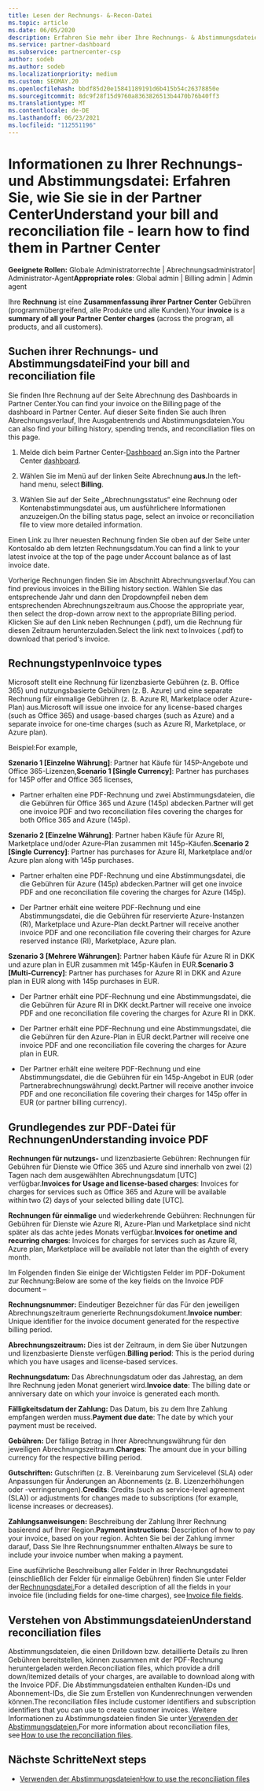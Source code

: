 ```yaml
---
title: Lesen der Rechnungs- &-Recon-Datei
ms.topic: article
ms.date: 06/05/2020
description: Erfahren Sie mehr über Ihre Rechnungs- & Abstimmungsdateien. Auf Ihrer Rechnung Partner Center die Gebühren für das Programm, die Produkte und die Kunden für diesen monatlichen Zeitraum.
ms.service: partner-dashboard
ms.subservice: partnercenter-csp
author: sodeb
ms.author: sodeb
ms.localizationpriority: medium
ms.custom: SEOMAY.20
ms.openlocfilehash: bbdf85d20e15841189191d6b415b54c26378850e
ms.sourcegitcommit: 8dc9f28f15d9760a8363826513b4470b76b40ff3
ms.translationtype: MT
ms.contentlocale: de-DE
ms.lasthandoff: 06/23/2021
ms.locfileid: "112551196"
---
```

# <a name="understand-your-bill-and-reconciliation-file---learn-how-to-find-them-in-partner-center"></a><span data-ttu-id="cdb6b-104">Informationen zu Ihrer Rechnungs- und Abstimmungsdatei: Erfahren Sie, wie Sie sie in der Partner Center</span><span class="sxs-lookup"><span data-stu-id="cdb6b-104">Understand your bill and reconciliation file - learn how to find them in Partner Center</span></span>


<span data-ttu-id="cdb6b-105">**Geeignete Rollen:** Globale Administratorrechte | Abrechnungsadministrator| Administrator-Agent</span><span class="sxs-lookup"><span data-stu-id="cdb6b-105">**Appropriate roles**: Global admin | Billing admin | Admin agent</span></span>


<span data-ttu-id="cdb6b-106">Ihre **Rechnung** ist eine **Zusammenfassung ihrer Partner Center** Gebühren (programmübergreifend, alle Produkte und alle Kunden).</span><span class="sxs-lookup"><span data-stu-id="cdb6b-106">Your **invoice** is a **summary of all your Partner Center charges** (across the program, all products, and all customers).</span></span> 

## <a name="find-your-bill-and-reconciliation-file"></a><span data-ttu-id="cdb6b-107">Suchen ihrer Rechnungs- und Abstimmungsdatei</span><span class="sxs-lookup"><span data-stu-id="cdb6b-107">Find your bill and reconciliation file</span></span> 

<span data-ttu-id="cdb6b-108">Sie finden Ihre Rechnung auf der Seite Abrechnung des Dashboards in Partner Center.</span><span class="sxs-lookup"><span data-stu-id="cdb6b-108">You can find your invoice on the Billing page of the dashboard in Partner Center.</span></span> <span data-ttu-id="cdb6b-109">Auf dieser Seite finden Sie auch Ihren Abrechnungsverlauf, Ihre Ausgabentrends und Abstimmungsdateien.</span><span class="sxs-lookup"><span data-stu-id="cdb6b-109">You can also find your billing history, spending trends, and reconciliation files on this page.</span></span> 

1. <span data-ttu-id="cdb6b-110">Melde dich beim Partner Center-[Dashboard](https://partner.microsoft.com/dashboard/home) an.</span><span class="sxs-lookup"><span data-stu-id="cdb6b-110">Sign into the Partner Center [dashboard](https://partner.microsoft.com/dashboard/home).</span></span> 

2. <span data-ttu-id="cdb6b-111">Wählen Sie im Menü auf der linken Seite Abrechnung **aus.**</span><span class="sxs-lookup"><span data-stu-id="cdb6b-111">In the left-hand menu, select **Billing**.</span></span> 

3. <span data-ttu-id="cdb6b-112">Wählen Sie auf der Seite „Abrechnungsstatus“ eine Rechnung oder Kontenabstimmungsdatei aus, um ausführlichere Informationen anzuzeigen.</span><span class="sxs-lookup"><span data-stu-id="cdb6b-112">On the billing status page, select an invoice or reconciliation file to view more detailed information.</span></span> 

<span data-ttu-id="cdb6b-113">Einen Link zu Ihrer neuesten Rechnung finden Sie oben auf der Seite unter Kontosaldo ab dem letzten Rechnungsdatum.</span><span class="sxs-lookup"><span data-stu-id="cdb6b-113">You can find a link to your latest invoice at the top of the page under Account balance as of last invoice date.</span></span> 

<span data-ttu-id="cdb6b-114">Vorherige Rechnungen finden Sie im Abschnitt Abrechnungsverlauf.</span><span class="sxs-lookup"><span data-stu-id="cdb6b-114">You can find previous invoices in the Billing history section.</span></span> <span data-ttu-id="cdb6b-115">Wählen Sie das entsprechende Jahr und dann den Dropdownpfeil neben dem entsprechenden Abrechnungszeitraum aus.</span><span class="sxs-lookup"><span data-stu-id="cdb6b-115">Choose the appropriate year, then select the drop-down arrow next to the appropriate Billing period.</span></span> <span data-ttu-id="cdb6b-116">Klicken Sie auf den Link neben Rechnungen (.pdf), um die Rechnung für diesen Zeitraum herunterzuladen.</span><span class="sxs-lookup"><span data-stu-id="cdb6b-116">Select the link next to Invoices (.pdf) to download that period's invoice.</span></span> 

## <a name="invoice-types"></a><span data-ttu-id="cdb6b-117">Rechnungstypen</span><span class="sxs-lookup"><span data-stu-id="cdb6b-117">Invoice types</span></span>

<span data-ttu-id="cdb6b-118">Microsoft stellt eine Rechnung für lizenzbasierte Gebühren (z. B. Office 365) und nutzungsbasierte Gebühren (z. B. Azure) und eine separate Rechnung für einmalige Gebühren (z. B. Azure RI, Marketplace oder Azure-Plan) aus.</span><span class="sxs-lookup"><span data-stu-id="cdb6b-118">Microsoft will issue one invoice for any license-based charges (such as Office 365) and usage-based charges (such as Azure) and a separate invoice for one-time charges (such as Azure RI, Marketplace, or Azure plan).</span></span>

<span data-ttu-id="cdb6b-119">Beispiel:</span><span class="sxs-lookup"><span data-stu-id="cdb6b-119">For example,</span></span>  

<span data-ttu-id="cdb6b-120">**Szenario 1 [Einzelne Währung]**: Partner hat Käufe für 145P-Angebote und Office 365-Lizenzen,</span><span class="sxs-lookup"><span data-stu-id="cdb6b-120">**Scenario 1 [Single Currency]**: Partner has purchases for 145P offer and Office 365 licenses,</span></span>  

- <span data-ttu-id="cdb6b-121">Partner erhalten eine PDF-Rechnung und zwei Abstimmungsdateien, die die Gebühren für Office 365 und Azure (145p) abdecken.</span><span class="sxs-lookup"><span data-stu-id="cdb6b-121">Partner will get one invoice PDF and two reconciliation files covering the charges for both Office 365 and Azure (145p).</span></span>  

<span data-ttu-id="cdb6b-122">**Szenario 2 [Einzelne Währung]**: Partner haben Käufe für Azure RI, Marketplace und/oder Azure-Plan zusammen mit 145p-Käufen.</span><span class="sxs-lookup"><span data-stu-id="cdb6b-122">**Scenario 2 [Single Currency]**: Partner has purchases for Azure RI, Marketplace and/or Azure plan along with 145p purchases.</span></span>

- <span data-ttu-id="cdb6b-123">Partner erhalten eine PDF-Rechnung und eine Abstimmungsdatei, die die Gebühren für Azure (145p) abdecken.</span><span class="sxs-lookup"><span data-stu-id="cdb6b-123">Partner will get one invoice PDF and one reconciliation file covering the charges for Azure (145p).</span></span> 

- <span data-ttu-id="cdb6b-124">Der Partner erhält eine weitere PDF-Rechnung und eine Abstimmungsdatei, die die Gebühren für reservierte Azure-Instanzen (RI), Marketplace und Azure-Plan deckt.</span><span class="sxs-lookup"><span data-stu-id="cdb6b-124">Partner will receive another invoice PDF and one reconciliation file covering their charges for Azure reserved instance (RI), Marketplace, Azure plan.</span></span> 

<span data-ttu-id="cdb6b-125">**Szenario 3 [Mehrere Währungen]**: Partner haben Käufe für Azure RI in DKK und azure plan in EUR zusammen mit 145p-Käufen in EUR.</span><span class="sxs-lookup"><span data-stu-id="cdb6b-125">**Scenario 3 [Multi-Currency]**: Partner has purchases for Azure RI in DKK and Azure plan in EUR along with 145p purchases in EUR.</span></span>

- <span data-ttu-id="cdb6b-126">Der Partner erhält eine PDF-Rechnung und eine Abstimmungsdatei, die die Gebühren für Azure RI in DKK deckt.</span><span class="sxs-lookup"><span data-stu-id="cdb6b-126">Partner will receive one invoice PDF and one reconciliation file covering the charges for Azure RI in DKK.</span></span> 

- <span data-ttu-id="cdb6b-127">Der Partner erhält eine PDF-Rechnung und eine Abstimmungsdatei, die die Gebühren für den Azure-Plan in EUR deckt.</span><span class="sxs-lookup"><span data-stu-id="cdb6b-127">Partner will receive one invoice PDF and one reconciliation file covering the charges for Azure plan in EUR.</span></span> 

- <span data-ttu-id="cdb6b-128">Der Partner erhält eine weitere PDF-Rechnung und eine Abstimmungsdatei, die die Gebühren für ein 145p-Angebot in EUR (oder Partnerabrechnungswährung) deckt.</span><span class="sxs-lookup"><span data-stu-id="cdb6b-128">Partner will receive another invoice PDF and one reconciliation file covering their charges for 145p offer in EUR (or partner billing currency).</span></span> 


## <a name="understanding-invoice-pdf"></a><span data-ttu-id="cdb6b-129">Grundlegendes zur PDF-Datei für Rechnungen</span><span class="sxs-lookup"><span data-stu-id="cdb6b-129">Understanding invoice PDF</span></span> 

<span data-ttu-id="cdb6b-130">**Rechnungen für nutzungs-** und lizenzbasierte Gebühren: Rechnungen für Gebühren für Dienste wie Office 365 und Azure sind innerhalb von zwei (2) Tagen nach dem ausgewählten Abrechnungsdatum [UTC] verfügbar.</span><span class="sxs-lookup"><span data-stu-id="cdb6b-130">**Invoices for Usage and license-based charges**: Invoices for charges for services such as Office 365 and Azure will be available within two (2) days of your selected billing date [UTC].</span></span>  

<span data-ttu-id="cdb6b-131">**Rechnungen für einmalige** und wiederkehrende Gebühren: Rechnungen für Gebühren für Dienste wie Azure RI, Azure-Plan und Marketplace sind nicht später als das achte jedes Monats verfügbar.</span><span class="sxs-lookup"><span data-stu-id="cdb6b-131">**Invoices for onetime and recurring charges**: Invoices for charges for services such as Azure RI, Azure plan, Marketplace will be available not later than the eighth of every month.</span></span>  

<span data-ttu-id="cdb6b-132">Im Folgenden finden Sie einige der Wichtigsten Felder im PDF-Dokument zur Rechnung:</span><span class="sxs-lookup"><span data-stu-id="cdb6b-132">Below are some of the key fields on the Invoice PDF document –</span></span>

<span data-ttu-id="cdb6b-133">**Rechnungsnummer:** Eindeutiger Bezeichner für das Für den jeweiligen Abrechnungszeitraum generierte Rechnungsdokument.</span><span class="sxs-lookup"><span data-stu-id="cdb6b-133">**Invoice number**: Unique identifier for the invoice document generated for the respective billing period.</span></span> 

<span data-ttu-id="cdb6b-134">**Abrechnungszeitraum:** Dies ist der Zeitraum, in dem Sie über Nutzungen und lizenzbasierte Dienste verfügen.</span><span class="sxs-lookup"><span data-stu-id="cdb6b-134">**Billing period**: This is the period during which you have usages and license-based services.</span></span> 

<span data-ttu-id="cdb6b-135">**Rechnungsdatum:** Das Abrechnungsdatum oder das Jahrestag, an dem Ihre Rechnung jeden Monat generiert wird.</span><span class="sxs-lookup"><span data-stu-id="cdb6b-135">**Invoice date**: The billing date or anniversary date on which your invoice is generated each month.</span></span> 

<span data-ttu-id="cdb6b-136">**Fälligkeitsdatum der Zahlung:** Das Datum, bis zu dem Ihre Zahlung empfangen werden muss.</span><span class="sxs-lookup"><span data-stu-id="cdb6b-136">**Payment due date**: The date by which your payment must be received.</span></span> 

<span data-ttu-id="cdb6b-137">**Gebühren:** Der fällige Betrag in Ihrer Abrechnungswährung für den jeweiligen Abrechnungszeitraum.</span><span class="sxs-lookup"><span data-stu-id="cdb6b-137">**Charges**: The amount due in your billing currency for the respective billing period.</span></span> 

<span data-ttu-id="cdb6b-138">**Gutschriften:** Gutschriften (z. B. Vereinbarung zum Servicelevel (SLA) oder Anpassungen für Änderungen an Abonnements (z. B. Lizenzerhöhungen oder -verringerungen).</span><span class="sxs-lookup"><span data-stu-id="cdb6b-138">**Credits**: Credits (such as service-level agreement (SLA)) or adjustments for changes made to subscriptions (for example, license increases or decreases).</span></span> 

<span data-ttu-id="cdb6b-139">**Zahlungsanweisungen:** Beschreibung der Zahlung Ihrer Rechnung basierend auf Ihrer Region.</span><span class="sxs-lookup"><span data-stu-id="cdb6b-139">**Payment instructions**: Description of how to pay your invoice, based on your region.</span></span> <span data-ttu-id="cdb6b-140">Achten Sie bei der Zahlung immer darauf, Dass Sie Ihre Rechnungsnummer enthalten.</span><span class="sxs-lookup"><span data-stu-id="cdb6b-140">Always be sure to include your invoice number when making a payment.</span></span> 

<span data-ttu-id="cdb6b-141">Eine ausführliche Beschreibung aller Felder in Ihrer Rechnungsdatei (einschließlich der Felder für einmalige Gebühren) finden Sie unter Felder der [Rechnungsdatei.](invoice-file.md)</span><span class="sxs-lookup"><span data-stu-id="cdb6b-141">For a detailed description of all the fields in your invoice file (including fields for one-time charges), see [Invoice file fields](invoice-file.md).</span></span> 

## <a name="understand-reconciliation-files"></a><span data-ttu-id="cdb6b-142">Verstehen von Abstimmungsdateien</span><span class="sxs-lookup"><span data-stu-id="cdb6b-142">Understand reconciliation files</span></span>

 <span data-ttu-id="cdb6b-143">Abstimmungsdateien, die einen Drilldown bzw. detaillierte Details zu Ihren Gebühren bereitstellen, können zusammen mit der PDF-Rechnung heruntergeladen werden.</span><span class="sxs-lookup"><span data-stu-id="cdb6b-143">Reconciliation files, which provide a drill down/itemized details of your charges, are available to download along with the Invoice PDF.</span></span> <span data-ttu-id="cdb6b-144">Die Abstimmungsdateien enthalten Kunden-IDs und Abonnement-IDs, die Sie zum Erstellen von Kundenrechnungen verwenden können.</span><span class="sxs-lookup"><span data-stu-id="cdb6b-144">The reconciliation files include customer identifiers and subscription identifiers that you can use to create customer invoices.</span></span> <span data-ttu-id="cdb6b-145">Weitere Informationen zu Abstimmungsdateien finden Sie unter [Verwenden der Abstimmungsdateien.](use-the-reconciliation-files.md)</span><span class="sxs-lookup"><span data-stu-id="cdb6b-145">For more information about reconciliation files, see [How to use the reconciliation files](use-the-reconciliation-files.md).</span></span> 

## <a name="next-steps"></a><span data-ttu-id="cdb6b-146">Nächste Schritte</span><span class="sxs-lookup"><span data-stu-id="cdb6b-146">Next steps</span></span>

- [<span data-ttu-id="cdb6b-147">Verwenden der Abstimmungsdateien</span><span class="sxs-lookup"><span data-stu-id="cdb6b-147">How to use the reconciliation files</span></span>](use-the-reconciliation-files.md)